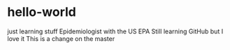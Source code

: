 # hello-world
just learning stuff
Epidemiologist with the US EPA
Still learning GitHub but I love it
This is a change on the master
